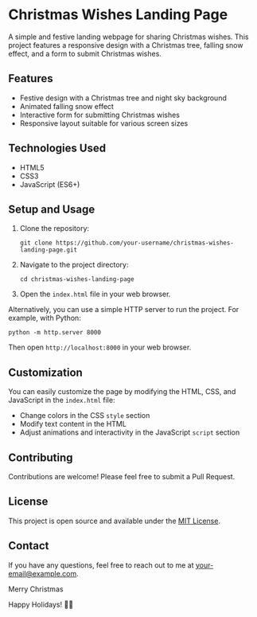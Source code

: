 # Christmas Wishes Landing Page

A simple and festive landing webpage for sharing Christmas wishes. This project features a responsive design with a Christmas tree, falling snow effect, and a form to submit Christmas wishes.

## Features

- Festive design with a Christmas tree and night sky background
- Animated falling snow effect
- Interactive form for submitting Christmas wishes
- Responsive layout suitable for various screen sizes

## Technologies Used

- HTML5
- CSS3
- JavaScript (ES6+)

## Setup and Usage

1. Clone the repository:
   ```
   git clone https://github.com/your-username/christmas-wishes-landing-page.git
   ```

2. Navigate to the project directory:
   ```
   cd christmas-wishes-landing-page
   ```

3. Open the `index.html` file in your web browser.

Alternatively, you can use a simple HTTP server to run the project. For example, with Python:

```
python -m http.server 8000
```

Then open `http://localhost:8000` in your web browser.

## Customization

You can easily customize the page by modifying the HTML, CSS, and JavaScript in the `index.html` file:

- Change colors in the CSS `style` section
- Modify text content in the HTML
- Adjust animations and interactivity in the JavaScript `script` section

## Contributing

Contributions are welcome! Please feel free to submit a Pull Request.

## License

This project is open source and available under the [MIT License](LICENSE).

## Contact

If you have any questions, feel free to reach out to me at [your-email@example.com](mailto:your-email@example.com).

Merry Christmas

Happy Holidays! 🎄✨
